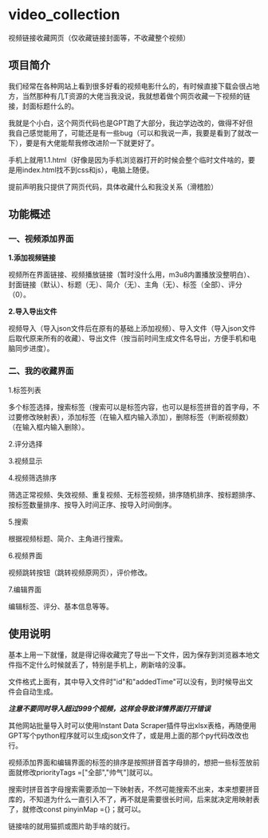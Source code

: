 # video_collection
视频链接收藏网页（仅收藏链接封面等，不收藏整个视频）
## 项目简介
我们经常在各种网站上看到很多好看的视频电影什么的，有时候直接下载会很占地方，当然那种有几T资源的大佬当我没说，我就想着做个网页收藏一下视频的链接，封面标题什么的。

我就是个小白，这个网页代码也是GPT跑了大部分，我边学边改的，做得不好但我自己感觉能用了，可能还是有一些bug（可以和我说一声，我要是看到了就改一下），要是有大佬能帮我修改进阶一下就更好了。

手机上就用1.1.html（好像是因为手机浏览器打开的时候会整个临时文件啥的，要是用index.html找不到css和js），电脑上随便。

提前声明我只提供了网页代码，具体收藏什么和我没关系（滑稽脸）
## 功能概述
### 一、视频添加界面

**1.添加视频链接**

视频所在界面链接、视频播放链接（暂时没什么用，m3u8内置播放没整明白）、封面链接（默认）、标题（无）、简介（无）、主角（无）、标签（全部）、评分（0）。

**2.导入导出文件**

视频导入（导入json文件后在原有的基础上添加视频）、导入文件（导入json文件后取代原来所有的收藏）、导出文件（按当前时间生成文件名导出，方便手机和电脑同步进度）。

### 二、我的收藏界面

1.标签列表

多个标签选择，搜索标签（搜索可以是标签内容，也可以是标签拼音的首字母，不过要修改映射表），添加标签（在输入框内输入添加），删除标签（判断视频数）（在输入框内输入删除）。

2.评分选择

3.视频显示

4.视频筛选排序

筛选正常视频、失效视频、重复视频、无标签视频，排序随机排序、按标题排序、按标签数量排序、按导入时间正序、按导入时间倒序。

5.搜索

根据视频标题、简介、主角进行搜索。

6.视频界面

视频跳转按钮（跳转视频原网页），评价修改。

7.编辑界面

编辑标签、评分、基本信息等等。
## 使用说明
基本上用一下就懂，就是得记得收藏完了导出一下文件，因为保存到浏览器本地文件指不定什么时候就丢了，特别是手机上，刷新啥的没事。

文件格式上面有，其中导入文件时"id"和"addedTime"可以没有，到时候导出文件会自动生成。

***注意不要同时导入超过999个视频，这样会导致详情界面打开错误***

其他网站批量导入时可以使用Instant Data Scraper插件导出xlsx表格，再随便用GPT写个python程序就可以生成json文件了，或是用上面的那个py代码改改也行。

视频添加界面和编辑界面的标签的排序是按照拼音首字母排的，想把一些标签放前面就修改priorityTags =["全部","帅气"]就可以。

搜索时拼音首字母搜索需要添加一下映射表，不然可能搜索不出来，本来想要拼音库的，不知道为什么一直引入不了，再不就是需要很长时间，后来就决定用映射表了，就修改const pinyinMap ={}；就可以。

链接啥的就用猫抓或图片助手啥的就行。


